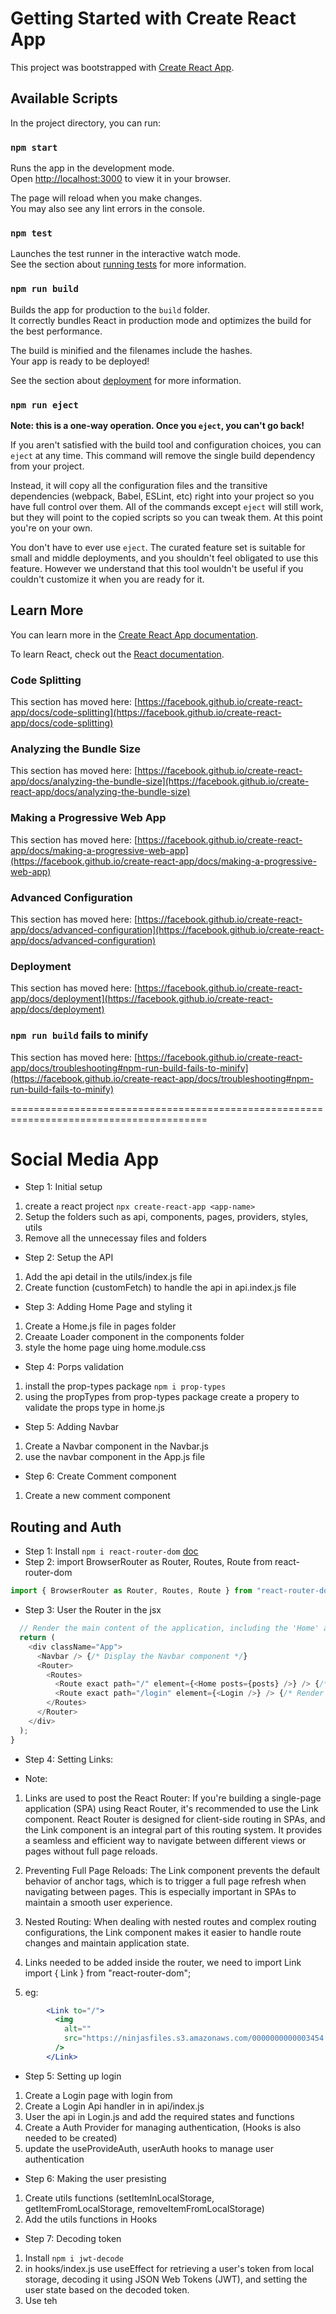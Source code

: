 # Getting Started with Create React App

This project was bootstrapped with [Create React App](https://github.com/facebook/create-react-app).

## Available Scripts

In the project directory, you can run:

### `npm start`

Runs the app in the development mode.\
Open [http://localhost:3000](http://localhost:3000) to view it in your browser.

The page will reload when you make changes.\
You may also see any lint errors in the console.

### `npm test`

Launches the test runner in the interactive watch mode.\
See the section about [running tests](https://facebook.github.io/create-react-app/docs/running-tests) for more information.

### `npm run build`

Builds the app for production to the `build` folder.\
It correctly bundles React in production mode and optimizes the build for the best performance.

The build is minified and the filenames include the hashes.\
Your app is ready to be deployed!

See the section about [deployment](https://facebook.github.io/create-react-app/docs/deployment) for more information.

### `npm run eject`

**Note: this is a one-way operation. Once you `eject`, you can't go back!**

If you aren't satisfied with the build tool and configuration choices, you can `eject` at any time. This command will remove the single build dependency from your project.

Instead, it will copy all the configuration files and the transitive dependencies (webpack, Babel, ESLint, etc) right into your project so you have full control over them. All of the commands except `eject` will still work, but they will point to the copied scripts so you can tweak them. At this point you're on your own.

You don't have to ever use `eject`. The curated feature set is suitable for small and middle deployments, and you shouldn't feel obligated to use this feature. However we understand that this tool wouldn't be useful if you couldn't customize it when you are ready for it.

## Learn More

You can learn more in the [Create React App documentation](https://facebook.github.io/create-react-app/docs/getting-started).

To learn React, check out the [React documentation](https://reactjs.org/).

### Code Splitting

This section has moved here: [https://facebook.github.io/create-react-app/docs/code-splitting](https://facebook.github.io/create-react-app/docs/code-splitting)

### Analyzing the Bundle Size

This section has moved here: [https://facebook.github.io/create-react-app/docs/analyzing-the-bundle-size](https://facebook.github.io/create-react-app/docs/analyzing-the-bundle-size)

### Making a Progressive Web App

This section has moved here: [https://facebook.github.io/create-react-app/docs/making-a-progressive-web-app](https://facebook.github.io/create-react-app/docs/making-a-progressive-web-app)

### Advanced Configuration

This section has moved here: [https://facebook.github.io/create-react-app/docs/advanced-configuration](https://facebook.github.io/create-react-app/docs/advanced-configuration)

### Deployment

This section has moved here: [https://facebook.github.io/create-react-app/docs/deployment](https://facebook.github.io/create-react-app/docs/deployment)

### `npm run build` fails to minify

This section has moved here: [https://facebook.github.io/create-react-app/docs/troubleshooting#npm-run-build-fails-to-minify](https://facebook.github.io/create-react-app/docs/troubleshooting#npm-run-build-fails-to-minify)


========================================================================================

# Social Media App
* Step 1: Initial setup
1. create a react project `npx create-react-app <app-name>`
2. Setup the folders such as api, components, pages, providers, styles, utils
3. Remove all the unnecessay files and folders

* Step 2: Setup the API
1. Add the api detail in the utils/index.js file
2. Create function (customFetch) to handle the api in api.index.js file

* Step 3: Adding Home Page and styling it
1. Create a Home.js file in pages folder
2. Creaate Loader component in the components folder
3. style the home page uing home.module.css

* Step 4: Porps validation
1. install the prop-types package `npm i prop-types`
2. using the propTypes from prop-types package create a propery to validate the props type in home.js

* Step 5: Adding Navbar
1. Create a Navbar component in the Navbar.js
2. use the navbar component in the App.js file

* Step 6: Create Comment component
1. Create a new comment component

## Routing and Auth
* Step 1: Install `npm i react-router-dom` [doc](https://reactrouter.com/en/main)
* Step 2: import BrowserRouter as Router, Routes, Route from react-router-dom
```js
import { BrowserRouter as Router, Routes, Route } from "react-router-dom";
```
* Step 3: User the Router in the jsx
```js
  // Render the main content of the application, including the 'Home' and 'Login' components.
  return (
    <div className="App">
      <Navbar /> {/* Display the Navbar component */}
      <Router>
        <Routes>
          <Route exact path="/" element={<Home posts={posts} />} /> {/* Render Home component with posts */}
          <Route exact path="/login" element={<Login />} /> {/* Render Login component */}
        </Routes>
      </Router>
    </div>
  );
}
```

* Step 4: Setting Links:
- Note:
1. Links are used to post the React Router: If you're building a single-page application (SPA) using React Router, it's recommended to use the Link component. React Router is designed for client-side routing in SPAs, and the Link component is an integral part of this routing system. It provides a seamless and efficient way to navigate between different views or pages without full page reloads.

2. Preventing Full Page Reloads: The Link component prevents the default behavior of anchor tags, which is to trigger a full page refresh when navigating between pages. This is especially important in SPAs to maintain a smooth user experience.

3. Nested Routing: When dealing with nested routes and complex routing configurations, the Link component makes it easier to handle route changes and maintain application state.

4. Links needed to be added inside the router, we need to import Link import { Link } from "react-router-dom";
5. eg:
```jsx
        <Link to="/">
          <img
            alt=""
            src="https://ninjasfiles.s3.amazonaws.com/0000000000003454.png"
          />
        </Link>
```

* Step 5: Setting up login
1. Create a Login page with login from
2. Create a Login Api handler in in api/index.js
3. User the api in Login.js and add the required states and functions
4. Create a Auth Provider for managing authentication, (Hooks is also needed to be created)
5. update the useProvideAuth, userAuth hooks to manage user authentication

* Step 6: Making the user presisting
1. Create utils functions (setItemInLocalStorage, getItemFromLocalStorage, removeItemFromLocalStorage)
2. Add the utils functions in Hooks

* Step 7: Decoding token
1. Install `npm i jwt-decode`
2. in hooks/index.js use useEffect for retrieving a user's token from local storage, decoding it using JSON Web Tokens (JWT), and setting the user state based on the decoded token.
3. Use teh 